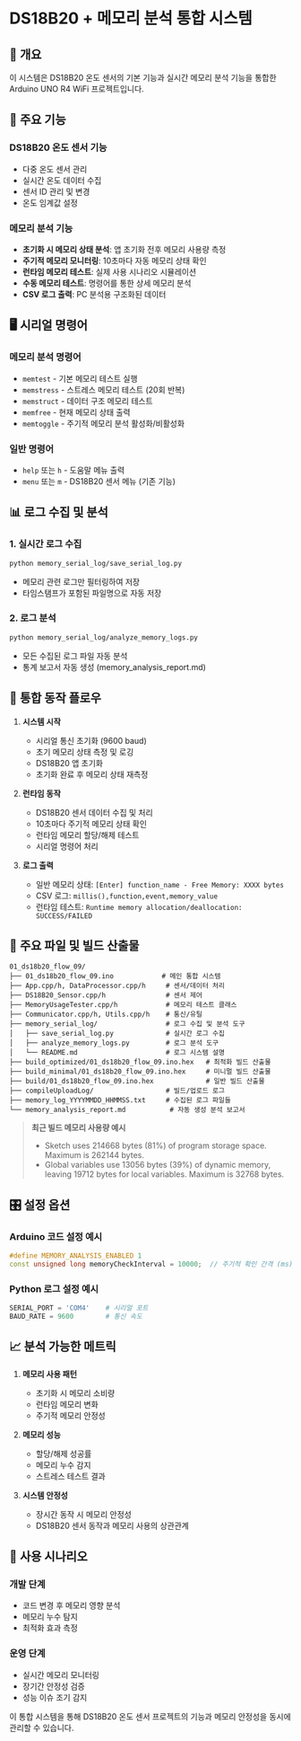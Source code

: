 # DS18B20 + 메모리 분석 통합 시스템

## 📖 개요
이 시스템은 DS18B20 온도 센서의 기본 기능과 실시간 메모리 분석 기능을 통합한 Arduino UNO R4 WiFi 프로젝트입니다.

## 🎯 주요 기능

### DS18B20 온도 센서 기능
- 다중 온도 센서 관리
- 실시간 온도 데이터 수집
- 센서 ID 관리 및 변경
- 온도 임계값 설정

### 메모리 분석 기능
- **초기화 시 메모리 상태 분석**: 앱 초기화 전후 메모리 사용량 측정
- **주기적 메모리 모니터링**: 10초마다 자동 메모리 상태 확인
- **런타임 메모리 테스트**: 실제 사용 시나리오 시뮬레이션
- **수동 메모리 테스트**: 명령어를 통한 상세 메모리 분석
- **CSV 로그 출력**: PC 분석용 구조화된 데이터

## 🖥️ 시리얼 명령어

### 메모리 분석 명령어
- `memtest` - 기본 메모리 테스트 실행
- `memstress` - 스트레스 메모리 테스트 (20회 반복)
- `memstruct` - 데이터 구조 메모리 테스트
- `memfree` - 현재 메모리 상태 출력
- `memtoggle` - 주기적 메모리 분석 활성화/비활성화

### 일반 명령어
- `help` 또는 `h` - 도움말 메뉴 출력
- `menu` 또는 `m` - DS18B20 센서 메뉴 (기존 기능)

## 📊 로그 수집 및 분석

### 1. 실시간 로그 수집
```bash
python memory_serial_log/save_serial_log.py
```
- 메모리 관련 로그만 필터링하여 저장
- 타임스탬프가 포함된 파일명으로 자동 저장

### 2. 로그 분석
```bash
python memory_serial_log/analyze_memory_logs.py
```
- 모든 수집된 로그 파일 자동 분석
- 통계 보고서 자동 생성 (memory_analysis_report.md)

## 🔄 통합 동작 플로우

1. **시스템 시작**
   - 시리얼 통신 초기화 (9600 baud)
   - 초기 메모리 상태 측정 및 로깅
   - DS18B20 앱 초기화
   - 초기화 완료 후 메모리 상태 재측정

2. **런타임 동작**
   - DS18B20 센서 데이터 수집 및 처리
   - 10초마다 주기적 메모리 상태 확인
   - 런타임 메모리 할당/해제 테스트
   - 시리얼 명령어 처리

3. **로그 출력**
   - 일반 메모리 상태: `[Enter] function_name - Free Memory: XXXX bytes`
   - CSV 로그: `millis(),function,event,memory_value`
   - 런타임 테스트: `Runtime memory allocation/deallocation: SUCCESS/FAILED`

## 📁 주요 파일 및 빌드 산출물
```
01_ds18b20_flow_09/
├── 01_ds18b20_flow_09.ino            # 메인 통합 시스템
├── App.cpp/h, DataProcessor.cpp/h     # 센서/데이터 처리
├── DS18B20_Sensor.cpp/h               # 센서 제어
├── MemoryUsageTester.cpp/h            # 메모리 테스트 클래스
├── Communicator.cpp/h, Utils.cpp/h    # 통신/유틸
├── memory_serial_log/                 # 로그 수집 및 분석 도구
│   ├── save_serial_log.py             # 실시간 로그 수집
│   ├── analyze_memory_logs.py         # 로그 분석 도구
│   └── README.md                      # 로그 시스템 설명
├── build_optimized/01_ds18b20_flow_09.ino.hex   # 최적화 빌드 산출물
├── build_minimal/01_ds18b20_flow_09.ino.hex     # 미니멀 빌드 산출물
├── build/01_ds18b20_flow_09.ino.hex             # 일반 빌드 산출물
├── compileUploadLog/                  # 빌드/업로드 로그
├── memory_log_YYYYMMDD_HHMMSS.txt     # 수집된 로그 파일들
└── memory_analysis_report.md           # 자동 생성 분석 보고서
```

> **최근 빌드 메모리 사용량 예시**
> - Sketch uses 214668 bytes (81%) of program storage space. Maximum is 262144 bytes.
> - Global variables use 13056 bytes (39%) of dynamic memory, leaving 19712 bytes for local variables. Maximum is 32768 bytes.

## 🎛️ 설정 옵션

### Arduino 코드 설정 예시
```cpp
#define MEMORY_ANALYSIS_ENABLED 1
const unsigned long memoryCheckInterval = 10000;  // 주기적 확인 간격 (ms)
```

### Python 로그 설정 예시
```python
SERIAL_PORT = 'COM4'    # 시리얼 포트
BAUD_RATE = 9600        # 통신 속도
```

## 📈 분석 가능한 메트릭

1. **메모리 사용 패턴**
   - 초기화 시 메모리 소비량
   - 런타임 메모리 변화
   - 주기적 메모리 안정성

2. **메모리 성능**
   - 할당/해제 성공률
   - 메모리 누수 감지
   - 스트레스 테스트 결과

3. **시스템 안정성**
   - 장시간 동작 시 메모리 안정성
   - DS18B20 센서 동작과 메모리 사용의 상관관계

## 🚀 사용 시나리오

### 개발 단계
- 코드 변경 후 메모리 영향 분석
- 메모리 누수 탐지
- 최적화 효과 측정

### 운영 단계
- 실시간 메모리 모니터링
- 장기간 안정성 검증
- 성능 이슈 조기 감지

이 통합 시스템을 통해 DS18B20 온도 센서 프로젝트의 기능과 메모리 안정성을 동시에 관리할 수 있습니다.
